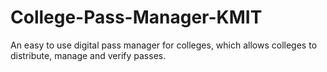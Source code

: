 # College-Pass-Manager-KMIT
An easy to use digital pass manager for colleges, which allows colleges to distribute, manage and verify passes.
